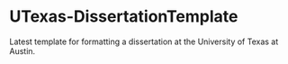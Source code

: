 # UTexas-DissertationTemplate
Latest template for formatting a dissertation at the University of Texas at Austin.
